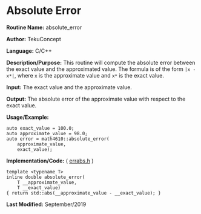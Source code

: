 # Absolute Error

**Routine Name:** absolute_error

**Author:** TekuConcept

**Language:** C/C++

**Description/Purpose:** This routine will compute the absolute error between the exact value and the approximated value. The formula is of the form `|x - x*|`, where `x` is the approximate value and `x*` is the exact value.

**Input:** The exact value and the approximate value.

**Output:** The absolute error of the approximate value with respect to the exact value.

**Usage/Example:**

    auto exact_value = 100.0;
    auto approximate_value = 98.0;
    auto error = math4610::absolute_error(
        approximate_value,
        exact_value);

**Implementation/Code:** ( [errabs.h](https://github.com/TekuConcept/math4610/blob/master/modules/include/errabs.h) )

    template <typename T>
    inline double absolute_error(
        T __approximate_value,
        T __exact_value)
    { return std::abs(__approximate_value - __exact_value); }

**Last Modified:** September/2019